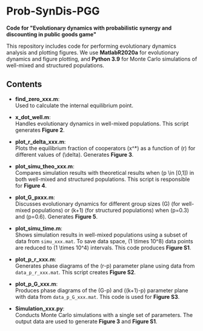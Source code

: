 # Prob-SynDis-PGG

**Code for "Evolutionary dynamics with probabilistic synergy and discounting in public goods game"**

This repository includes code for performing evolutionary dynamics analysis and plotting figures. We use **MatlabR2020a** for evolutionary dynamics and figure plotting, and **Python 3.9** for Monte Carlo simulations of well-mixed and structured populations.

## Contents

- **find_zero_xxx.m**:  
  Used to calculate the internal equilibrium point.

- **x_dot_well.m**:  
  Handles evolutionary dynamics in well-mixed populations. This script generates **Figure 2**.

- **plot_r_delta_xxx.m**:  
  Plots the equilibrium fraction of cooperators \(x^*\) as a function of \(r\) for different values of \(\delta\). Generates **Figure 3**.

- **plot_simu_theo_xxx.m**:  
  Compares simulation results with theoretical results when \(p \in [0,1]\) in both well-mixed and structured populations. This script is responsible for **Figure 4**.

- **plot_G_pxxx.m**:  
  Discusses evolutionary dynamics for different group sizes \(G\) (for well-mixed populations) or \(k+1\) (for structured populations) when \(p=0.3\) and \(p=0.6\). Generates **Figure 5**.

- **plot_simu_time.m**:  
  Shows simulation results in well-mixed populations using a subset of data from `simu_xxx.mat`. To save data space, \(1 \times 10^8\) data points are reduced to \(1 \times 10^4\) intervals. This code produces **Figure S1**.

- **plot_p_r_xxx.m**:  
  Generates phase diagrams of the \(r-p\) parameter plane using data from `data_p_r_xxx.mat`. This script creates **Figure S2**.

- **plot_p_G_xxx.m**:  
  Produces phase diagrams of the \(G-p\) and \((k+1)-p\) parameter plane with data from `data_p_G_xxx.mat`. This code is used for **Figure S3**.

- **Simulation_xxx.py**:  
  Conducts Monte Carlo simulations with a single set of parameters. The output data are used to generate **Figure 3** and **Figure S1**.
